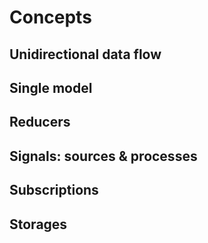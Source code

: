 # Concepts

## Unidirectional data flow
## Single model
## Reducers
## Signals: sources & processes
## Subscriptions
## Storages

